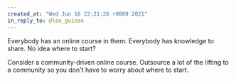 ```yaml
---
created_at: "Wed Jun 16 22:21:26 +0000 2021"
in_reply_to: @leo_guinan
---
```


Everybody has an online course in them. Everybody has knowledge to share. No idea where to start? 

Consider a community-driven online course. Outsource a lot of the lifting to a community so you don't have to worry about where to start.